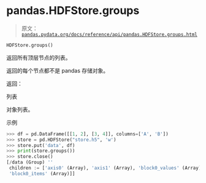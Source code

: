 # pandas.HDFStore.groups

> 原文：[`pandas.pydata.org/docs/reference/api/pandas.HDFStore.groups.html`](https://pandas.pydata.org/docs/reference/api/pandas.HDFStore.groups.html)

```py
HDFStore.groups()
```

返回所有顶层节点的列表。

返回的每个节点都不是 pandas 存储对象。

返回：

列表

对象列表。

示例

```py
>>> df = pd.DataFrame([[1, 2], [3, 4]], columns=['A', 'B'])
>>> store = pd.HDFStore("store.h5", 'w')  
>>> store.put('data', df)  
>>> print(store.groups())  
>>> store.close()  
[/data (Group) ''
 children := ['axis0' (Array), 'axis1' (Array), 'block0_values' (Array),
 'block0_items' (Array)]] 
```
